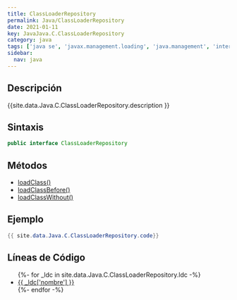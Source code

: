 ```yaml
---
title: ClassLoaderRepository
permalink: Java/ClassLoaderRepository
date: 2021-01-11
key: JavaJava.C.ClassLoaderRepository
category: java
tags: ['java se', 'javax.management.loading', 'java.management', 'interface java', 'Java 1.5']
sidebar: 
  nav: java
---
```


## Descripción
{{site.data.Java.C.ClassLoaderRepository.description }}

## Sintaxis
~~~java
public interface ClassLoaderRepository
~~~

## Métodos
* [loadClass()](/Java/ClassLoaderRepository/loadClass)
* [loadClassBefore()](/Java/ClassLoaderRepository/loadClassBefore)
* [loadClassWithout()](/Java/ClassLoaderRepository/loadClassWithout)

## Ejemplo
~~~java
{{ site.data.Java.C.ClassLoaderRepository.code}}
~~~

## Líneas de Código
<ul>
{%- for _ldc in site.data.Java.C.ClassLoaderRepository.ldc -%}
   <li>
       <a href="{{_ldc['url'] }}">{{ _ldc['nombre'] }}</a>
   </li>
{%- endfor -%}
</ul>
